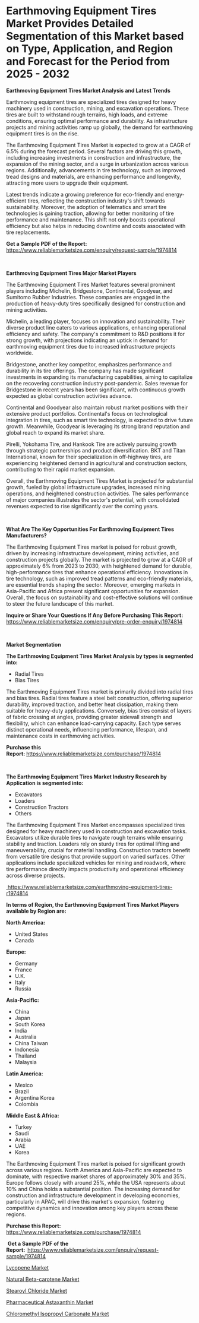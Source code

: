 <p><h1>Earthmoving Equipment Tires Market Provides Detailed Segmentation of this Market based on Type, Application, and Region and Forecast for the Period from 2025 - 2032</h1></p><p><strong>Earthmoving Equipment Tires Market Analysis and Latest Trends</strong></p>
<p><p>Earthmoving equipment tires are specialized tires designed for heavy machinery used in construction, mining, and excavation operations. These tires are built to withstand rough terrains, high loads, and extreme conditions, ensuring optimal performance and durability. As infrastructure projects and mining activities ramp up globally, the demand for earthmoving equipment tires is on the rise.</p><p>The Earthmoving Equipment Tires Market is expected to grow at a CAGR of 6.5% during the forecast period. Several factors are driving this growth, including increasing investments in construction and infrastructure, the expansion of the mining sector, and a surge in urbanization across various regions. Additionally, advancements in tire technology, such as improved tread designs and materials, are enhancing performance and longevity, attracting more users to upgrade their equipment.</p><p>Latest trends indicate a growing preference for eco-friendly and energy-efficient tires, reflecting the construction industry's shift towards sustainability. Moreover, the adoption of telematics and smart tire technologies is gaining traction, allowing for better monitoring of tire performance and maintenance. This shift not only boosts operational efficiency but also helps in reducing downtime and costs associated with tire replacements.</p></p>
<p><strong>Get a Sample PDF of the Report:&nbsp;</strong> <a href="https://www.reliablemarketsize.com/enquiry/request-sample/1974814?utm_campaign=2218&utm_medium=2&utm_source=Github&utm_content=ia&utm_term=30012025&utm_id=earthmoving-equipment-tires">https://www.reliablemarketsize.com/enquiry/request-sample/1974814</a></p>
<p>&nbsp;</p>
<p><strong>Earthmoving Equipment Tires Major Market Players</strong></p>
<p><p>The Earthmoving Equipment Tires Market features several prominent players including Michelin, Bridgestone, Continental, Goodyear, and Sumitomo Rubber Industries. These companies are engaged in the production of heavy-duty tires specifically designed for construction and mining activities.</p><p>Michelin, a leading player, focuses on innovation and sustainability. Their diverse product line caters to various applications, enhancing operational efficiency and safety. The company's commitment to R&D positions it for strong growth, with projections indicating an uptick in demand for earthmoving equipment tires due to increased infrastructure projects worldwide.</p><p>Bridgestone, another key competitor, emphasizes performance and durability in its tire offerings. The company has made significant investments in expanding its manufacturing capabilities, aiming to capitalize on the recovering construction industry post-pandemic. Sales revenue for Bridgestone in recent years has been significant, with continuous growth expected as global construction activities advance.</p><p>Continental and Goodyear also maintain robust market positions with their extensive product portfolios. Continental's focus on technological integration in tires, such as smart tire technology, is expected to drive future growth. Meanwhile, Goodyear is leveraging its strong brand reputation and global reach to expand its market share.</p><p>Pirelli, Yokohama Tire, and Hankook Tire are actively pursuing growth through strategic partnerships and product diversification. BKT and Titan International, known for their specialization in off-highway tires, are experiencing heightened demand in agricultural and construction sectors, contributing to their rapid market expansion.</p><p>Overall, the Earthmoving Equipment Tires Market is projected for substantial growth, fueled by global infrastructure upgrades, increased mining operations, and heightened construction activities. The sales performance of major companies illustrates the sector's potential, with consolidated revenues expected to rise significantly over the coming years.</p></p>
<p>&nbsp;</p>
<p><strong>What Are The Key Opportunities For Earthmoving Equipment Tires Manufacturers?</strong></p>
<p><p>The Earthmoving Equipment Tires market is poised for robust growth, driven by increasing infrastructure development, mining activities, and construction projects globally. The market is projected to grow at a CAGR of approximately 6% from 2023 to 2030, with heightened demand for durable, high-performance tires that enhance operational efficiency. Innovations in tire technology, such as improved tread patterns and eco-friendly materials, are essential trends shaping the sector. Moreover, emerging markets in Asia-Pacific and Africa present significant opportunities for expansion. Overall, the focus on sustainability and cost-effective solutions will continue to steer the future landscape of this market.</p></p>
<p><strong>Inquire or Share Your Questions If Any Before Purchasing This Report:</strong> <a href="https://www.reliablemarketsize.com/enquiry/pre-order-enquiry/1974814?utm_campaign=2218&utm_medium=2&utm_source=Github&utm_content=ia&utm_term=30012025&utm_id=earthmoving-equipment-tires">https://www.reliablemarketsize.com/enquiry/pre-order-enquiry/1974814</a></p>
<p>&nbsp;</p>
<p><strong>Market Segmentation</strong></p>
<p><strong>The Earthmoving Equipment Tires Market Analysis by types is segmented into:</strong></p>
<p><ul><li>Radial Tires</li><li>Bias Tires</li></ul></p>
<p><p>The Earthmoving Equipment Tires market is primarily divided into radial tires and bias tires. Radial tires feature a steel belt construction, offering superior durability, improved traction, and better heat dissipation, making them suitable for heavy-duty applications. Conversely, bias tires consist of layers of fabric crossing at angles, providing greater sidewall strength and flexibility, which can enhance load-carrying capacity. Each type serves distinct operational needs, influencing performance, lifespan, and maintenance costs in earthmoving activities.</p></p>
<p><strong>Purchase this Report:&nbsp;</strong><a href="https://www.reliablemarketsize.com/purchase/1974814?utm_campaign=2218&utm_medium=2&utm_source=Github&utm_content=ia&utm_term=30012025&utm_id=earthmoving-equipment-tires">https://www.reliablemarketsize.com/purchase/1974814</a></p>
<p>&nbsp;</p>
<p><strong>The Earthmoving Equipment Tires Market Industry Research by Application is segmented into:</strong></p>
<p><ul><li>Excavators</li><li>Loaders</li><li>Construction Tractors</li><li>Others</li></ul></p>
<p><p>The Earthmoving Equipment Tires Market encompasses specialized tires designed for heavy machinery used in construction and excavation tasks. Excavators utilize durable tires to navigate rough terrains while ensuring stability and traction. Loaders rely on sturdy tires for optimal lifting and maneuverability, crucial for material handling. Construction tractors benefit from versatile tire designs that provide support on varied surfaces. Other applications include specialized vehicles for mining and roadwork, where tire performance directly impacts productivity and operational efficiency across diverse projects.</p></p>
<p><a href="https://www.reliablemarketsize.com/earthmoving-equipment-tires-r1974814?utm_campaign=2218&utm_medium=2&utm_source=Github&utm_content=ia&utm_term=30012025&utm_id=earthmoving-equipment-tires">&nbsp;https://www.reliablemarketsize.com/earthmoving-equipment-tires-r1974814</a></p>
<p><strong>In terms of Region, the Earthmoving Equipment Tires Market Players available by Region are:</strong></p>
<p>
    <p> <strong> North America: </strong>
        <ul>
            <li>United States</li>
            <li>Canada</li>
        </ul>
        </p> 
    <p> <strong> Europe: </strong>
        <ul>
            <li>Germany</li>
            <li>France</li>
            <li>U.K.</li>
            <li>Italy</li>
            <li>Russia</li>
        </ul>
        </p> 
    <p> <strong> Asia-Pacific: </strong>
        <ul>
            <li>China</li>
            <li>Japan</li>
            <li>South Korea</li>
            <li>India</li>
            <li>Australia</li>
            <li>China Taiwan</li>
            <li>Indonesia</li>
            <li>Thailand</li>
            <li>Malaysia</li>
        </ul>
        </p> 
    <p> <strong> Latin America: </strong>
        <ul>
            <li>Mexico</li>
            <li>Brazil</li>
            <li>Argentina Korea</li>
            <li>Colombia</li>
        </ul>
        </p> 
    <p> <strong> Middle East & Africa: </strong>
        <ul>
            <li>Turkey</li>
            <li>Saudi</li>
            <li>Arabia</li>
            <li>UAE</li>
            <li>Korea</li>
        </ul>
    </p>
    </p>
<p><p>The Earthmoving Equipment Tires market is poised for significant growth across various regions. North America and Asia-Pacific are expected to dominate, with respective market shares of approximately 30% and 35%. Europe follows closely with around 25%, while the USA represents about 10% and China holds a substantial position. The increasing demand for construction and infrastructure development in developing economies, particularly in APAC, will drive this market's expansion, fostering competitive dynamics and innovation among key players across these regions.</p></p>
<p><strong>Purchase this Report: </strong><a href="https://www.reliablemarketsize.com/purchase/1974814?utm_campaign=2218&utm_medium=2&utm_source=Github&utm_content=ia&utm_term=30012025&utm_id=earthmoving-equipment-tires">https://www.reliablemarketsize.com/purchase/1974814</a></p>
<p>&nbsp;<strong>Get a Sample PDF of the Report:&nbsp;&nbsp;</strong><a href="https://www.reliablemarketsize.com/enquiry/request-sample/1974814?utm_campaign=2218&utm_medium=2&utm_source=Github&utm_content=ia&utm_term=30012025&utm_id=earthmoving-equipment-tires">https://www.reliablemarketsize.com/enquiry/request-sample/1974814</a></p>
<p><strong></strong></p>
<p><p><a href="https://www.linkedin.com/pulse/comprehensive-study-lycopene-market-share-size-growth-118-s9gff?utm_campaign=2218&utm_medium=2&utm_source=Github&utm_content=ia&utm_term=30012025&utm_id=earthmoving-equipment-tires">Lycopene Market</a></p><p><a href="https://www.linkedin.com/pulse/natural-beta-carotene-industry-projections-market-revenue-67-gqbgf?utm_campaign=2218&utm_medium=2&utm_source=Github&utm_content=ia&utm_term=30012025&utm_id=earthmoving-equipment-tires">Natural Beta-carotene Market</a></p><p><a href="https://github.com/loppibsr/Market-Research-Report-List-1/blob/main/stearoyl-chloride-market.md?utm_campaign=2218&utm_medium=2&utm_source=Github&utm_content=ia&utm_term=30012025&utm_id=earthmoving-equipment-tires">Stearoyl Chloride Market</a></p><p><a href="https://www.linkedin.com/pulse/understanding-pharmaceutical-astaxanthin-market-2025-2032-mw2qf?utm_campaign=2218&utm_medium=2&utm_source=Github&utm_content=ia&utm_term=30012025&utm_id=earthmoving-equipment-tires">Pharmaceutical Astaxanthin Market</a></p><p><a href="https://github.com/alanepetevi/Market-Research-Report-List-1/blob/main/chloromethyl-isopropyl-carbonate-market.md?utm_campaign=2218&utm_medium=2&utm_source=Github&utm_content=ia&utm_term=30012025&utm_id=earthmoving-equipment-tires">Chloromethyl Isopropyl Carbonate Market</a></p></p>